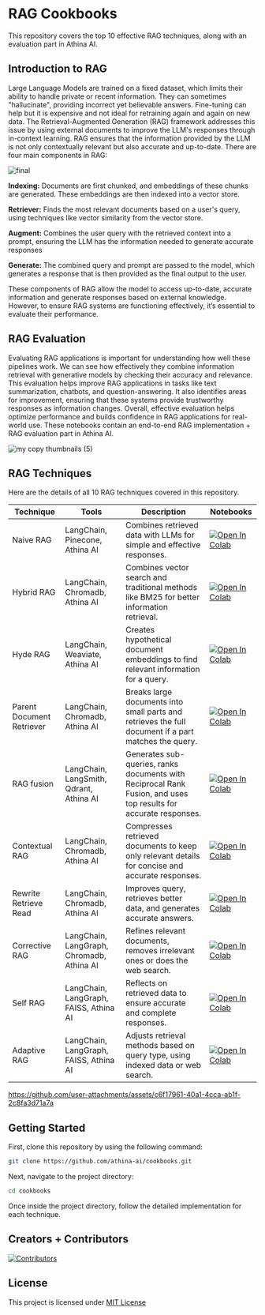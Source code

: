 # RAG Cookbooks
This repository covers the top 10 effective RAG techniques, along with an evaluation part in Athina AI.
## Introduction to RAG
Large Language Models are trained on a fixed dataset, which limits their ability to handle private or recent information. They can sometimes "hallucinate", providing incorrect yet believable answers. Fine-tuning can help but it is expensive and not ideal for retraining again and again on new data. The Retrieval-Augmented Generation (RAG) framework addresses this issue by using external documents to improve the LLM's responses through in-context learning. RAG ensures that the information provided by the LLM is not only contextually relevant but also accurate and up-to-date.
There are four main components in RAG:

![final](https://github.com/user-attachments/assets/a5e961da-d39e-48a8-af92-98a316b7fcbf)

**Indexing:** Documents are first chunked, and embeddings of these chunks are generated. These embeddings are then indexed into a vector store.

**Retriever:** Finds the most relevant documents based on a user's query, using techniques like vector similarity from the vector store.

**Augment:** Combines the user query with the retrieved context into a prompt, ensuring the LLM has the information needed to generate accurate responses

**Generate:** The combined query and prompt are passed to the model, which generates a response that is then provided as the final output to the user.

These components of RAG allow the model to access up-to-date, accurate information and generate responses based on external knowledge. However, to ensure RAG systems are functioning effectively, it’s essential to evaluate their performance.

## RAG Evaluation
Evaluating RAG applications is important for understanding how well these pipelines work. We can see how effectively they combine information retrieval with generative models by checking their accuracy and relevance. This evaluation helps improve RAG applications in tasks like text summarization, chatbots, and question-answering. It also identifies areas for improvement, ensuring that these systems provide trustworthy responses as information changes. Overall, effective evaluation helps optimize performance and builds confidence in RAG applications for real-world use. These notebooks contain an end-to-end RAG implementation + RAG evaluation part in Athina AI.

![my copy thumbnails (5)](https://github.com/user-attachments/assets/ad08db10-65ea-4ddd-b06b-2217797c4ceb)

## RAG Techniques
Here are the details of all 10 RAG techniques covered in this repository.

| Technique                    | Tools                        | Description                                                       | Notebooks |
|---------------------------------|------------------------------|--------------------------------------------------------------|-----------|
| Naive RAG      | LangChain, Pinecone, Athina AI                    | Combines retrieved data with LLMs for simple and effective responses.| [![Open In Colab](https://colab.research.google.com/assets/colab-badge.svg)](https://colab.research.google.com/github/athina-ai/cookbooks/blob/main/naive_rag.ipynb) |
| Hybrid RAG      | LangChain, Chromadb, Athina AI                    | Combines vector search and traditional methods like BM25 for better information retrieval.| [![Open In Colab](https://colab.research.google.com/assets/colab-badge.svg)](https://colab.research.google.com/github/athina-ai/cookbooks/blob/main/hybrid_rag.ipynb) |
| Hyde RAG      | LangChain, Weaviate, Athina AI                    | Creates hypothetical document embeddings to find relevant information for a query.| [![Open In Colab](https://colab.research.google.com/assets/colab-badge.svg)](https://colab.research.google.com/github/athina-ai/cookbooks/blob/main/hyde_rag.ipynb) |
| Parent Document Retriever      | LangChain, Chromadb, Athina AI                    | Breaks large documents into small parts and retrieves the full document if a part matches the query.| [![Open In Colab](https://colab.research.google.com/assets/colab-badge.svg)](https://colab.research.google.com/github/athina-ai/cookbooks/blob/main/parent_document_retriever.ipynb) |
| RAG fusion      | LangChain, LangSmith, Qdrant, Athina AI                    | Generates sub-queries, ranks documents with Reciprocal Rank Fusion, and uses top results for accurate responses.| [![Open In Colab](https://colab.research.google.com/assets/colab-badge.svg)](https://colab.research.google.com/github/athina-ai/cookbooks/blob/main/fusion_rag.ipynb) |
| Contextual RAG      | LangChain, Chromadb, Athina AI                    | Compresses retrieved documents to keep only relevant details for concise and accurate responses.| [![Open In Colab](https://colab.research.google.com/assets/colab-badge.svg)](https://colab.research.google.com/github/athina-ai/cookbooks/blob/main/contextual_rag.ipynb) |
| Rewrite Retrieve Read     | LangChain, Chromadb, Athina AI                    | Improves query, retrieves better data, and generates accurate answers.| [![Open In Colab](https://colab.research.google.com/assets/colab-badge.svg)](https://colab.research.google.com/github/athina-ai/cookbooks/blob/main/rewrite_retrieve_read.ipynb) |
| Corrective RAG      | LangChain, LangGraph, Chromadb, Athina AI                    | Refines relevant documents, removes irrelevant ones or does the web search.| [![Open In Colab](https://colab.research.google.com/assets/colab-badge.svg)](https://colab.research.google.com/github/athina-ai/cookbooks/blob/main/corrective_rag.ipynb) |
| Self RAG     | LangChain, LangGraph, FAISS, Athina AI                    | Reflects on retrieved data to ensure accurate and complete responses.| [![Open In Colab](https://colab.research.google.com/assets/colab-badge.svg)](https://colab.research.google.com/github/athina-ai/cookbooks/blob/main/self_rag.ipynb) |
| Adaptive RAG      | LangChain, LangGraph, FAISS, Athina AI                    | Adjusts retrieval methods based on query type, using indexed data or web search.| [![Open In Colab](https://colab.research.google.com/assets/colab-badge.svg)](https://colab.research.google.com/github/athina-ai/cookbooks/blob/main/adaptive_rag.ipynb) |

https://github.com/user-attachments/assets/c6f17961-40a1-4cca-ab1f-2c8fa3d71a7a

## Getting Started
First, clone this repository by using the following command:
```bash
git clone https://github.com/athina-ai/cookbooks.git
```
Next, navigate to the project directory:
```bash
cd cookbooks
```
Once inside the project directory, follow the detailed implementation for each technique.

## Creators + Contributors

[![Contributors](https://contrib.rocks/image?repo=athina-ai/cookbooks)](https://github.com/athina-ai/cookbooks/graphs/contributors)

## License
This project is licensed under [MIT License](LICENSE)






